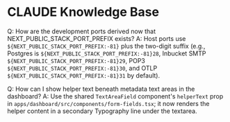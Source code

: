 # CLAUDE Knowledge Base

Q: How are the development ports derived now that NEXT_PUBLIC_STACK_PORT_PREFIX exists?
A: Host ports use `${NEXT_PUBLIC_STACK_PORT_PREFIX:-81}` plus the two-digit suffix (e.g., Postgres is `${NEXT_PUBLIC_STACK_PORT_PREFIX:-81}28`, Inbucket SMTP `${NEXT_PUBLIC_STACK_PORT_PREFIX:-81}29`, POP3 `${NEXT_PUBLIC_STACK_PORT_PREFIX:-81}30`, and OTLP `${NEXT_PUBLIC_STACK_PORT_PREFIX:-81}31` by default).

Q: How can I show helper text beneath metadata text areas in the dashboard?
A: Use the shared `TextAreaField` component's `helperText` prop in `apps/dashboard/src/components/form-fields.tsx`; it now renders the helper content in a secondary Typography line under the textarea.
